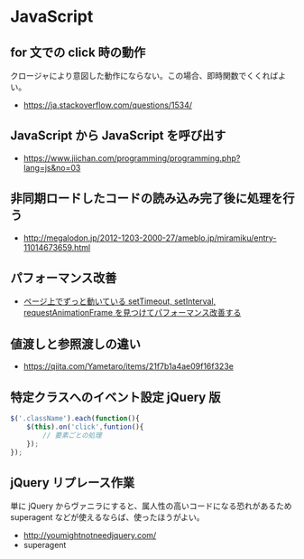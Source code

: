 # JavaScript

## for 文での click 時の動作

クロージャにより意図した動作にならない。この場合、即時関数でくくればよい。

- <https://ja.stackoverflow.com/questions/1534/>

## JavaScript から JavaScript を呼び出す

- <https://www.jiichan.com/programming/programming.php?lang=js&no=03>

## 非同期ロードしたコードの読み込み完了後に処理を行う

- <http://megalodon.jp/2012-1203-2000-27/ameblo.jp/miramiku/entry-11014673659.html>

## パフォーマンス改善

- [ページ上でずっと動いている setTimeout, setInterval, requestAnimationFrame を見つけてパフォーマンス改善する](http://efcl.info/2017/12/07/capture-living-timer/)

## 値渡しと参照渡しの違い

- <https://qiita.com/Yametaro/items/21f7b1a4ae09f16f323e>

## 特定クラスへのイベント設定 jQuery 版

```JavaScript
$('.className').each(function(){
    $(this).on('click',funtion(){
        // 要素ごとの処理
    });
});
```

## jQuery リプレース作業

単に jQuery からヴァニラにすると、属人性の高いコードになる恐れがあるため superagent などが使えるならば、使ったほうがよい。

- <http://youmightnotneedjquery.com/>
- superagent
